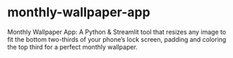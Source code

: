 # monthly-wallpaper-app
Monthly Wallpaper App: A Python &amp; Streamlit tool that resizes any image to fit the bottom two-thirds of your phone’s lock screen, padding and coloring the top third for a perfect monthly wallpaper.
